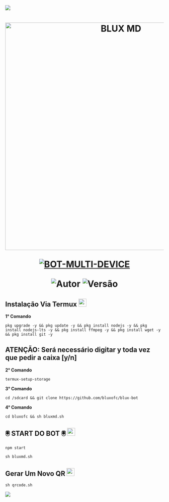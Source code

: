 <img src="https://readme-typing-svg.herokuapp.com/?font=mono&size=30&duration=4000&color=FF0000&center=falso&vCenter=falso&lines=🜛+𝐍𝐄𝐖+BLUX+V1+🜛;۞+𝐎𝐅𝐂+𝐔𝐏𝐃𝐀𝐓𝐄+۞;@BLUX_MD">      

<h1 align="center">
<p>
<img src= "https://dl.dropboxusercontent.com/scl/fi/148nk8ex8hai7k8pt55az/1735428336896.jpeg?rlkey=0nzorra1orjhtmpj70kymu5wq&dl=0" alt="BLUX MD" width="720">
</p>

<p align="center">
<a href="#"><img title="BOT-MULTI-DEVICE" src="https://img.shields.io/badge/BOT•MULTI•DEVICE-blue?&style=for-the-badge"></a>
</p>

<p align="center">
<img title="Autor" src="https://img.shields.io/badge/Autor-@BLUX_MD_-orange.svg?style=for-the-badge&logo=github"></a>
<img title="Versão" src="https://img.shields.io/badge/Versão-1.0.0-orange.svg?style=for-the-badge&logo=github"></a>
</p>

## Instalação Via Termux  <img src="https://user-images.githubusercontent.com/108157095/182052725-6568419a-6a9f-490a-85ea-90b94af694fe.png" height="25px">
**1° Comando**
```
pkg upgrade -y && pkg update -y && pkg install nodejs -y && pkg install nodejs-lts -y && pkg install ffmpeg -y && pkg install wget -y && pkg install git -y
```
**ATENÇÃO:**
Será necessário digitar y toda vez que pedir a caixa [y/n]
---------------------------

**2° Comando**
```
termux-setup-storage
```
**3° Comando**
```
cd /sdcard && git clone https://github.com/bluxofc/blux-bot
```
**4° Comando**
```
cd bluxofc && sh bluxmd.sh
```

## 🖲️ START DO BOT 🖲️ <img src="[https://user-images.githubusercontent.com/108157095/182053901-78e4a217-51ba-42a3-8ec5-38ed978ad752.png](https://dl.dropboxusercontent.com/scl/fi/148nk8ex8hai7k8pt55az/1735428336896.jpeg?rlkey=0nzorra1orjhtmpj70kymu5wq&dl=0)" height="25px">
```
npm start
```
```
sh bluxmd.sh
```
## Gerar Um Novo QR  <img src="[https://user-images.githubusercontent.com/108157095/182053978-d1a08952-4625-4e3f-b469-c8ebe4f22ac8.png](https://dl.dropboxusercontent.com/scl/fi/148nk8ex8hai7k8pt55az/1735428336896.jpeg?rlkey=0nzorra1orjhtmpj70kymu5wq&dl=0)" height="25px">
```
sh qrcode.sh
```

<img src="https://readme-typing-svg.herokuapp.com/?font=mono&size=30&duration=4000&color=FF0000&center=falso&vCenter=falso&lines=BLUX+OFC+𝐒𝐘𝐒𝐓𝐄𝐌+MD"> 
